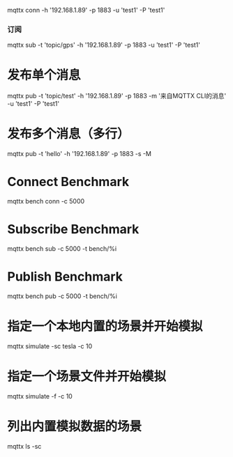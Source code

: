 
mqttx conn -h '192.168.1.89' -p 1883 -u 'test1' -P 'test1'


### 订阅
mqttx sub -t 'topic/gps' -h '192.168.1.89' -p 1883 -u 'test1' -P 'test1'


# 发布单个消息
mqttx pub -t 'topic/test' -h '192.168.1.89' -p 1883 -m '来自MQTTX CLI的消息' -u 'test1' -P 'test1'

# 发布多个消息（多行）
mqttx pub -t 'hello' -h '192.168.1.89' -p 1883 -s -M

# Connect Benchmark
mqttx bench conn -c 5000

# Subscribe Benchmark
mqttx bench sub -c 5000 -t bench/%i

# Publish Benchmark
mqttx bench pub -c 5000 -t bench/%i

# 指定一个本地内置的场景并开始模拟
mqttx simulate -sc tesla -c 10

# 指定一个场景文件并开始模拟
mqttx simulate -f <scenario file path> -c 10

# 列出内置模拟数据的场景
mqttx ls -sc